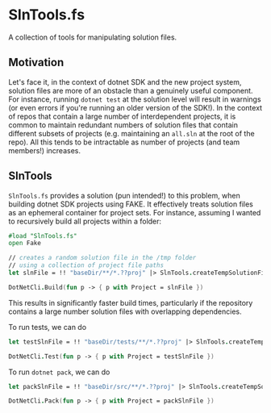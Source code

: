 # SlnTools.fs

A collection of tools for manipulating solution files. 

## Motivation

Let's face it, in the context of dotnet SDK and the new project system, 
solution files are more of an obstacle than a genuinely useful component.
For instance, running `dotnet test` at the solution level will result in warnings 
(or even errors if you're running an older version of the SDK!).
In the context of repos that contain a large number of interdependent projects,
it is common to maintain redundant numbers of solution files that contain
different subsets of projects (e.g. maintaining an `all.sln` at the root of the repo).
All this tends to be intractable as number of projects (and team members!) increases.

## SlnTools

`SlnTools.fs` provides a solution (pun intended!) to this problem,
when building dotnet SDK projects using FAKE. 
It effectively treats solution files as an ephemeral container for project sets.
For instance, assuming I wanted to recursively build all projects within a folder:
```fsharp
#load "SlnTools.fs"
open Fake

// creates a random solution file in the /tmp folder
// using a collection of project file paths
let slnFile = !! "baseDir/**/*.??proj" |> SlnTools.createTempSolutionFile

DotNetCli.Build(fun p -> { p with Project = slnFile })
```
This results in significantly faster build times, 
particularly if the repository contains a large number solution files with overlapping dependencies.

To run tests, we can do
```fsharp
let testSlnFile = !! "baseDir/tests/**/*.??proj" |> SlnTools.createTempSolutionFile

DotNetCli.Test(fun p -> { p with Project = testSlnFile })
```
To run `dotnet pack`, we can do
```fsharp
let packSlnFile = !! "baseDir/src/**/*.??proj" |> SlnTools.createTempSolutionFile

DotNetCli.Pack(fun p -> { p with Project = packSlnFile })
```
